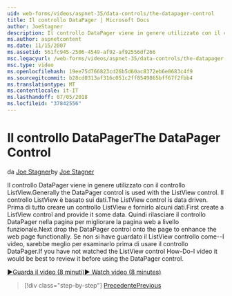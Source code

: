 ```yaml
---
uid: web-forms/videos/aspnet-35/data-controls/the-datapager-control
title: Il controllo DataPager | Microsoft Docs
author: JoeStagner
description: Il controllo DataPager viene in genere utilizzato con il controllo ListView. Il controllo ListView è basato sui dati. Prima di tutto creare un controllo ListView e fornirlo alcuni d...
ms.author: aspnetcontent
ms.date: 11/15/2007
ms.assetid: 561fc945-2506-4549-af92-af92556df266
msc.legacyurl: /web-forms/videos/aspnet-35/data-controls/the-datapager-control
msc.type: video
ms.openlocfilehash: 19ee75d766823cd26b5d60ac8372eb6e0683c4f9
ms.sourcegitcommit: b28cd0313af316c051c2ff8549865bff67f2fbb4
ms.translationtype: MT
ms.contentlocale: it-IT
ms.lasthandoff: 07/05/2018
ms.locfileid: "37842556"
---
```

<a name="the-datapager-control"></a><span data-ttu-id="7ad8f-105">Il controllo DataPager</span><span class="sxs-lookup"><span data-stu-id="7ad8f-105">The DataPager Control</span></span>
====================
<span data-ttu-id="7ad8f-106">da [Joe Stagner](https://github.com/JoeStagner)</span><span class="sxs-lookup"><span data-stu-id="7ad8f-106">by [Joe Stagner](https://github.com/JoeStagner)</span></span>

<span data-ttu-id="7ad8f-107">Il controllo DataPager viene in genere utilizzato con il controllo ListView.</span><span class="sxs-lookup"><span data-stu-id="7ad8f-107">Generally the DataPager control is used with the ListView control.</span></span> <span data-ttu-id="7ad8f-108">Il controllo ListView è basato sui dati.</span><span class="sxs-lookup"><span data-stu-id="7ad8f-108">The ListView control is data driven.</span></span> <span data-ttu-id="7ad8f-109">Prima di tutto creare un controllo ListView e fornirlo alcuni dati.</span><span class="sxs-lookup"><span data-stu-id="7ad8f-109">First create a ListView control and provide it some data.</span></span> <span data-ttu-id="7ad8f-110">Quindi rilasciare il controllo DataPager nella pagina per migliorare la pagina web a livello funzionale.</span><span class="sxs-lookup"><span data-stu-id="7ad8f-110">Next drop the DataPager control onto the page to enhance the web page functionally.</span></span> <span data-ttu-id="7ad8f-111">Se non si have guardato il ListView controllo come--I video, sarebbe meglio per esaminarlo prima di usare il controllo DataPager.</span><span class="sxs-lookup"><span data-stu-id="7ad8f-111">If you have not watched the ListView control How-Do-I video it would be best to review it before using the DataPager control.</span></span>

[<span data-ttu-id="7ad8f-112">&#9654;Guarda il video (8 minuti)</span><span class="sxs-lookup"><span data-stu-id="7ad8f-112">&#9654; Watch video (8 minutes)</span></span>](https://channel9.msdn.com/Blogs/ASP-NET-Site-Videos/the-datapager-control)

> [!div class="step-by-step"]
> [<span data-ttu-id="7ad8f-113">Precedente</span><span class="sxs-lookup"><span data-stu-id="7ad8f-113">Previous</span></span>](the-listview-control.md)
